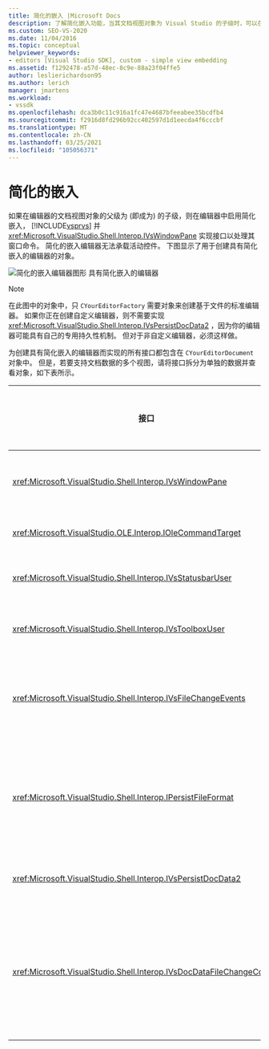 ```yaml
---
title: 简化的嵌入 |Microsoft Docs
description: 了解简化嵌入功能，当其文档视图对象为 Visual Studio 的子级时，可以在编辑器中启用此功能。
ms.custom: SEO-VS-2020
ms.date: 11/04/2016
ms.topic: conceptual
helpviewer_keywords:
- editors [Visual Studio SDK], custom - simple view embedding
ms.assetid: f1292478-a57d-48ec-8c9e-88a23f04ffe5
author: leslierichardson95
ms.author: lerich
manager: jmartens
ms.workload:
- vssdk
ms.openlocfilehash: dca3b0c11c916a1fc47e4687bfeeabee35bcdfb4
ms.sourcegitcommit: f2916d8fd296b92cc402597d1d1eecda4f6cccbf
ms.translationtype: MT
ms.contentlocale: zh-CN
ms.lasthandoff: 03/25/2021
ms.locfileid: "105056371"
---
```

# <a name="simplified-embedding"></a>简化的嵌入
如果在编辑器的文档视图对象的父级为 (即成为) 的子级，则在编辑器中启用简化嵌入， [!INCLUDE[vsprvs](../code-quality/includes/vsprvs_md.md)] 并 <xref:Microsoft.VisualStudio.Shell.Interop.IVsWindowPane> 实现接口以处理其窗口命令。 简化的嵌入编辑器无法承载活动控件。 下图显示了用于创建具有简化嵌入的编辑器的对象。

 ![简化的嵌入编辑器图形](../extensibility/media/vssimplifiedembeddingeditor.gif "vsSimplifiedEmbeddingEditor") 具有简化嵌入的编辑器

> [!NOTE]
> 在此图中的对象中，只 `CYourEditorFactory` 需要对象来创建基于文件的标准编辑器。 如果你正在创建自定义编辑器，则不需要实现 <xref:Microsoft.VisualStudio.Shell.Interop.IVsPersistDocData2> ，因为你的编辑器可能具有自己的专用持久性机制。 但对于非自定义编辑器，必须这样做。

 为创建具有简化嵌入的编辑器而实现的所有接口都包含在 `CYourEditorDocument` 对象中。 但是，若要支持文档数据的多个视图，请将接口拆分为单独的数据并查看对象，如下表所示。

|接口|接口的位置|用途|
|---------------|---------------------------|---------|
|<xref:Microsoft.VisualStudio.Shell.Interop.IVsWindowPane>|查看|提供与父窗口的连接。|
|<xref:Microsoft.VisualStudio.OLE.Interop.IOleCommandTarget>|查看|处理命令。|
|<xref:Microsoft.VisualStudio.Shell.Interop.IVsStatusbarUser>|查看|启用状态栏更新。|
|<xref:Microsoft.VisualStudio.Shell.Interop.IVsToolboxUser>|查看|启用 **工具箱** 项。|
|<xref:Microsoft.VisualStudio.Shell.Interop.IVsFileChangeEvents>|数据|当文件发生更改时发送通知。|
|<xref:Microsoft.VisualStudio.Shell.Interop.IPersistFileFormat>|数据|为文件类型启用 "另存为" 功能。|
|<xref:Microsoft.VisualStudio.Shell.Interop.IVsPersistDocData2>|数据|实现文档持久性。|
|<xref:Microsoft.VisualStudio.Shell.Interop.IVsDocDataFileChangeControl>|数据|允许禁止显示文件更改事件，如重新加载触发。|
